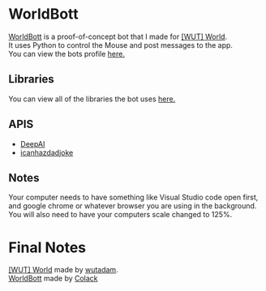 # WorldBott
[WorldBott](https://github.com/Colack/WorldBott/) is a proof-of-concept bot that I made for [[WUT] World](https://studio.code.org/projects/applab/307ZOMkSuj8A6nSgGn_3E-tJTUcm4lhwFg-6rhIbVzs).    
It uses Python to control the Mouse and post messages to the app.    
You can view the bots profile [here.](https://studio.code.org/projects/applab/307ZOMkSuj8A6nSgGn_3E-tJTUcm4lhwFg-6rhIbVzs?user=132)    
## Libraries
You can view all of the libraries the bot uses [here.](https://github.com/Colack/WorldBott/blob/main/src/imports.py)
## APIS
- [DeepAI](https://deepai.org/)   
- [icanhazdadjoke](https://icanhazdadjoke.com/)  
## Notes
Your computer needs to have something like Visual Studio code open first, and google chrome or whatever browser you are using in the background.   
You will also need to have your computers scale changed to 125%.   
# Final Notes
[[WUT] World](https://studio.code.org/projects/applab/307ZOMkSuj8A6nSgGn_3E-tJTUcm4lhwFg-6rhIbVzs) made by [wutadam](https://www.youtube.com/c/WUTAdam/videos?app=desktop).  
[WorldBott](https://github.com/colack/worldbott) made by [Colack](https://github.com/colack)

